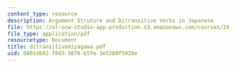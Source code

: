 ```yaml
---
content_type: resource
description: Argument Struture and Ditransitive Verbs in Japanese
file: https://ol-ocw-studio-app-production.s3.amazonaws.com/courses/24-953-argument-structure-and-syntax-spring-2003/6801d682f0d35076b5fe3e52b0f502be_ditransitivemiyagawa.pdf
file_type: application/pdf
resourcetype: Document
title: ditransitivemiyagawa.pdf
uid: 6801d682-f0d3-5076-b5fe-3e52b0f502be
---
```

